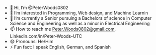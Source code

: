 - 👋 Hi, I’m @PeterWoods0802
- 👀 I’m interested in Programming, Web design, and Machine Learnin
- 🌱 I’m currently a Senior pursuing a Bachelors of science in Computer Science and Engineering as well as a minor in Electrical Engineering
- 📫 How to reach me Peter.Woods0802@gmail.com, Linkedin.com/in/Peter-Woods-UTC
- 😄 Pronouns: He/Him
- ⚡ Fun fact: I speak English, German, and Spanish
<!---
PeterWoods0802/PeterWoods0802 is a ✨ special ✨ repository because its `README.md` (this file) appears on your GitHub profile.
You can click the Preview link to take a look at your changes.
--->
